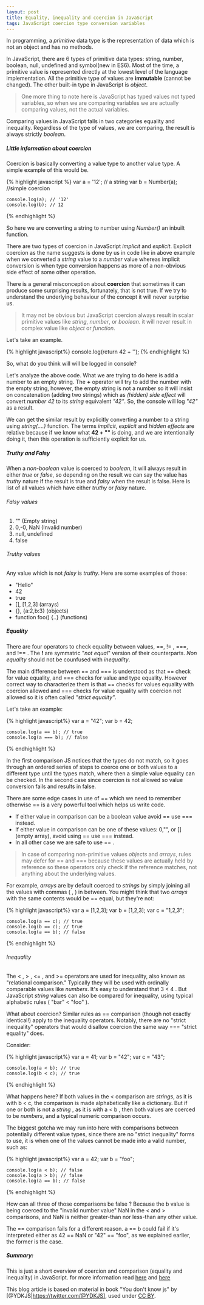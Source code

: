 ```yaml
---
layout: post
title: Equality, inequality and coercion in JavaScript 
tags: JavaScript coercion type conversion variables
---
```


In programming, a _primitive_ data type is the representation of data which is not an object and has no methods.

In JavaScript, there are 6 types of primitive data types: string, number, boolean, null, undefined and symbol(new in ES6). Most of the time, a primitive value is represented directly at the lowest level of the language implementation. All the primitive type of values are **immutable** (cannot be changed). The other built-in type in JavaScript is _object_.

> One more thing to note here is JavaScript has typed values not typed variables, so when we are comparing variables we are actually comparing values, not the actual variables.

Comparing values in JavaScript falls in two categories equality and inequality. Regardless of the type of values, we are comparing, the result is always strictly _boolean_.


##### Little information about coercion

Coercion is basically converting a value type to another value type. A simple example of this would be.

 {% highlight javascript %}
    var a = '12'; // a string
    var b = Number(a); //simple coercion

    console.log(a); // '12'
    console.log(b); // 12
 {% endhighlight %}

So here we are converting a string to number using _Number()_ an inbuilt function.

There are two types of coercion in JavaScript _implicit_ and _explicit_. Explicit coercion as the name suggests is done by us in code like in above example when we converted a _string_ value to a _number_ value whereas implicit conversion is when type conversion happens as more of a non-obvious side effect of some other operation.

There is a general misconception about **coercion** that sometimes it can produce some surprising results, fortunately, that is not true.
If we try to understand the underlying behaviour of the concept it will never surprise us.  

> It may not be obvious but JavaScript coercion always result in scalar primitive values like _string_, _number_, or _boolean_. it will never result in complex value like _object_  or _function_.

Let's take an example.

{% highlight javascript%}
    console.log(return 42 + '');
{% endhighlight %} 

So, what do you think will will be logged in console?

Let's analyze the above code. What we are trying to do here is add a number to an empty string. The **+** operator will try to add the number with the empty string, however, the empty string is not a number so it will insist on concatenation (adding two strings) which as _(hidden) side effect_ will convert _number 42_ to its _string_ equivalent _"42"_. So, the console will log _"42"_ as a result.

We can get the similar result by explicitly converting a number to a string using _string(....)_ function. The terms _implicit_, _explicit_ and _hidden effects_ are relative because if we know what **42 + ""** is doing, and we are intentionally doing it, then this operation is sufficiently explicit for us. 


##### Truthy and Falsy

When a _non-boolean_ value is coerced to _boolean_, It will always result in either _true_ or _false_, so depending on the result we can say the value has _truthy_ nature if the result is true and _falsy_ when the result is false. Here is list of all values which have either _truthy_ or _falsy_ nature.

###### Falsy values

1. "" (Empty string)
2. 0,-0, NaN (Invalid number)
3. null, undefined
4. false

###### Truthy values

Any value which is not _falsy_ is _truthy_. Here are some examples of those:

* "Hello"
* 42
* true
* [], [1,2,3] (arrays)
* {}, {a:2,b:3} (objects)
* function foo() {..} (functions)


##### Equality

There are four operators to check equality between values, ==, != , ===, and !== . The **!** are symmatric "_not equal_" version of their  counterparts. _Non equality_ should not be counfused with _inequality_.

The main difference between == and === is understood as that == check for value equality, and === checks for value and type equality. However correct way to characterize them is that == checks for values equality with coercion allowed and === checks for value equality with coercion not allowed so it is often called  _"strict equality"_.

Let's take an example:

{% highlight javascript%}
    var a = "42";
    var b = 42;

    console.log(a == b); // true
    console.log(a === b); // false

{% endhighlight %} 

In the first comparison JS notices that the types do not match, so it goes through an ordered series of steps to coerce one or both values to a different type until the types match, where then a simple value equality can be checked. In the second case since coercion is not allowed so value conversion fails and results in false.

There are some edge cases in use of == which we need to remember otherwise == is a very powerful tool which helps us write code.

* If  either value in comparison can be a boolean value avoid == use === instead.
* If either value in comparison can be one of these values: 0,"", or [] (empty array), avoid using == use === instead.
* In all other case we are safe to use == .

> In case of comparing non-primitive values _objects_ and _arrays_, rules may defer for == and === because these values are actually held by reference so these operators only check if the reference matches, not anything about the underlying values.

For example, _arrays_ are by default coerced to _strings_ by simply joining all the values with commas ( , ) in between. You might think that two _arrays_ with the same  contents would be == equal, but they're not:

{% highlight javascript%}
    var a = [1,2,3];
    var b = [1,2,3];
    var c = "1,2,3";
    
    console.log(a == c); // true
    console.log(b == c); // true
    console.log(a == b); // false

{% endhighlight %}

###### Inequality

The < , > , <= , and >= operators are used for inequality, also known as "relational comparison." Typically they will be used with ordinally comparable values like
_numbers_. It's easy to understand that 3 < 4 . But JavaScript _string_ values can also be compared for inequality, using typical alphabetic rules ( "bar" < "foo" ).

What about coercion? Similar rules as == comparison (though not exactly identical!) apply to the inequality operators. Notably, there are no "strict inequality" operators that would disallow coercion the same way === "strict equality" does.

Consider:

{% highlight javascript%}
    var a = 41;
    var b = "42";
    var c = "43";

    console.log(a < b); // true
    console.log(b < c); // true

{% endhighlight %}

What happens here? If both values in the < comparison are _strings_, as it is with b < c, the comparison is made alphabetically like a dictionary. But if one or both is not a _string_ , as it is with a < b , then both values are coerced to be _numbers_, and a typical numeric comparison occurs.

The biggest gotcha we may run into here with comparisons between potentially different value types, since there are no "strict inequality" forms to use, it is when one of the values cannot be made into a valid number, such as:

{% highlight javascript%}
    var a = 42;
    var b = "foo";

    console.log(a < b); // false
    console.log(a > b); // false
    console.log(a == b); // false

{% endhighlight %}

How can all three of those comparisons be false ? Because the b value is being coerced to the "invalid number value" NaN in the < and > comparisons, and NaN is neither greater-than nor less-than any other value.

The == comparison fails for a different reason. a == b could fail if it's interpreted either as 42 == NaN or "42" == "foo", as we explained earlier, the former is the case.


##### Summary:

This is just a short overview of coercion and comparison (equality and inequality) in JavaScript. for more information read [here](https://developer.mozilla.org/bm/docs/Web/JavaScript/Equality_comparisons_and_sameness) and [here](https://github.com/getify/You-Dont-Know-JS/blob/master/types%20%26%20grammar/ch4.md)



This blog article is based on material in book "You don't know js" by [@YDKJS|https://twitter.com/@YDKJS], used under [CC BY](http://creativecommons.org/licenses/by-nc-nd/4.0/).
